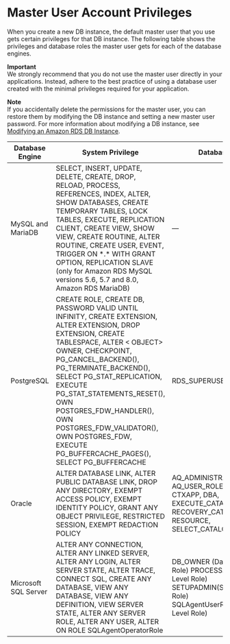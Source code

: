 # Master User Account Privileges<a name="UsingWithRDS.MasterAccounts"></a>

When you create a new DB instance, the default master user that you use gets certain privileges for that DB instance\. The following table shows the privileges and database roles the master user gets for each of the database engines\.

**Important**  
We strongly recommend that you do not use the master user directly in your applications\. Instead, adhere to the best practice of using a database user created with the minimal privileges required for your application\.

**Note**  
If you accidentally delete the permissions for the master user, you can restore them by modifying the DB instance and setting a new master user password\. For more information about modifying a DB instance, see [Modifying an Amazon RDS DB Instance](Overview.DBInstance.Modifying.md)\.


| Database Engine | System Privilege | Database Role | 
| --- | --- | --- | 
| MySQL and MariaDB | SELECT, INSERT, UPDATE, DELETE, CREATE, DROP, RELOAD, PROCESS, REFERENCES, INDEX, ALTER, SHOW DATABASES, CREATE TEMPORARY TABLES, LOCK TABLES, EXECUTE, REPLICATION CLIENT, CREATE VIEW, SHOW VIEW, CREATE ROUTINE, ALTER ROUTINE, CREATE USER, EVENT, TRIGGER ON \*\.\* WITH GRANT OPTION, REPLICATION SLAVE \(only for Amazon RDS MySQL versions 5\.6, 5\.7 and 8\.0, Amazon RDS MariaDB\)  | — | 
| PostgreSQL | CREATE ROLE, CREATE DB, PASSWORD VALID UNTIL INFINITY, CREATE EXTENSION, ALTER EXTENSION, DROP EXTENSION, CREATE TABLESPACE, ALTER < OBJECT> OWNER, CHECKPOINT, PG\_CANCEL\_BACKEND\(\), PG\_TERMINATE\_BACKEND\(\), SELECT PG\_STAT\_REPLICATION, EXECUTE PG\_STAT\_STATEMENTS\_RESET\(\), OWN POSTGRES\_FDW\_HANDLER\(\), OWN POSTGRES\_FDW\_VALIDATOR\(\), OWN POSTGRES\_FDW, EXECUTE PG\_BUFFERCACHE\_PAGES\(\), SELECT PG\_BUFFERCACHE  | RDS\_SUPERUSER | 
| Oracle | ALTER DATABASE LINK, ALTER PUBLIC DATABASE LINK, DROP ANY DIRECTORY, EXEMPT ACCESS POLICY, EXEMPT IDENTITY POLICY, GRANT ANY OBJECT PRIVILEGE, RESTRICTED SESSION, EXEMPT REDACTION POLICY | AQ\_ADMINISTRATOR\_ROLE, AQ\_USER\_ROLE, CONNECT, CTXAPP, DBA, EXECUTE\_CATALOG\_ROLE, RECOVERY\_CATALOG\_OWNER, RESOURCE, SELECT\_CATALOG\_ROLE  | 
| Microsoft SQL Server | ALTER ANY CONNECTION, ALTER ANY LINKED SERVER, ALTER ANY LOGIN, ALTER SERVER STATE, ALTER TRACE, CONNECT SQL, CREATE ANY DATABASE, VIEW ANY DATABASE, VIEW ANY DEFINITION, VIEW SERVER STATE, ALTER ANY SERVER ROLE, ALTER ANY USER, ALTER ON ROLE SQLAgentOperatorRole | DB\_OWNER \(Database Level Role\) PROCESSADMIN \(Server Level Role\) SETUPADMIN\(Server Level Role\) SQLAgentUserRole\(Server Level Role\)  | 